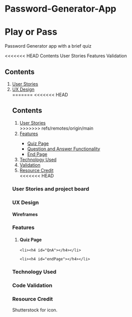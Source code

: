 # Password-Generator-App
<h1> Play or Pass </h1>
Password Generator app with a brief quiz

<<<<<<< HEAD
Contents
User Stories
Features 
Validation

<h2> Contents </h2>
<ol>
    <li><a href="#user">User Stories</a></li>
    <li><a href="#UX">UX Design</a></li>
=======
<<<<<<< HEAD
<h2> Contents </h2>
<ol>
    <li><a href="#user">User Stories</a></li>
>>>>>>> refs/remotes/origin/main
    <li><a href="#features">Features</a></li>
    <ul>
        <li><a href="#quizPage">Quiz Page</a></li>
        <li><a href="QnA">Question and Answer Functionality</a></li> 
        <li><a href="endPage">End Page</a></li>
    </ul>
    <li><a href="tech">Technology Used</a></li>
    <li><a href="valid">Validation</a></li>
    <li><a href="resource">Resource Credit</a></li>
<<<<<<< HEAD
</ol>

<h3 id="user">User Stories and project board</h3>

<h3 id="UX"> UX Design</h3>
<h4>Wireframes</h4>

<h3 id="features">Features</h3>
<ol>
    <li><h4 id="quizPage">Quiz Page</h4></li>

    <li><h4 id="QnA"></h4></li>

    <li><h4 id="endPage"></h4></li>
</ol>
<h3 id="tech">Technology Used </h3>

<h3 id="valid">Code Validation</h3>

<h3 id="resource">Resource Credit</h3>

Shutterstock for icon.

